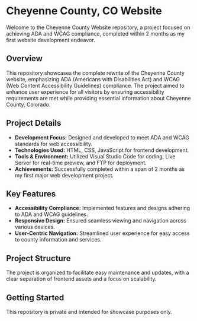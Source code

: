 # Cheyenne County, CO Website
Welcome to the Cheyenne County Website repository, a project focused on achieving ADA and WCAG compliance, completed within 2 months as my first website development endeavor.

## Overview
This repository showcases the complete rewrite of the Cheyenne County website, emphasizing ADA (Americans with Disabilities Act) and WCAG (Web Content Accessibility Guidelines) compliance. The project aimed to enhance user experience for all visitors by ensuring accessibility requirements are met while providing essential information about Cheyenne County, Colorado.

## Project Details
- **Development Focus:** Designed and developed to meet ADA and WCAG standards for web accessibility.
- **Technologies Used:** HTML, CSS, JavaScript for frontend development.
- **Tools & Environment:** Utilized Visual Studio Code for coding, Live Server for real-time preview, and FTP for deployment.
- **Achievements:** Successfully completed within a span of 2 months as my first major web development project.

## Key Features
- **Accessibility Compliance:** Implemented features and designs adhering to ADA and WCAG guidelines.
- **Responsive Design:** Ensured seamless viewing and navigation across various devices.
- **User-Centric Navigation:** Streamlined user experience for easy access to county information and services.

## Project Structure
The project is organized to facilitate easy maintenance and updates, with a clear separation of frontend assets and a focus on scalability.

## Getting Started
This repository is private and intended for showcase purposes only.